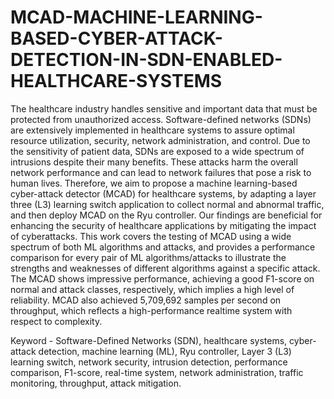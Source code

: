 # MCAD-MACHINE-LEARNING-BASED-CYBER-ATTACK-DETECTION-IN-SDN-ENABLED-HEALTHCARE-SYSTEMS
The healthcare industry handles sensitive and important data that must be protected from 
unauthorized access. Software-defined networks (SDNs) are extensively implemented in 
healthcare systems to assure optimal resource utilization, security, network administration, and 
control. Due to the sensitivity of patient data, SDNs are exposed to a wide spectrum of intrusions 
despite their many benefits. These attacks harm the overall network performance and can lead to 
network failures that pose a risk to human lives. Therefore, we aim to propose a machine 
learning-based cyber-attack detector (MCAD) for healthcare systems, by adapting a layer three 
(L3) learning switch application to collect normal and abnormal traffic, and then deploy MCAD 
on the Ryu controller. Our findings are beneficial for enhancing the security of healthcare 
applications by mitigating the impact of cyberattacks. This work covers the testing of MCAD 
using a wide spectrum of both ML algorithms and attacks, and provides a performance 
comparison for every pair of ML algorithms/attacks to illustrate the strengths and weaknesses of 
different algorithms against a specific attack. The MCAD shows impressive performance, 
achieving a good F1-score on normal and attack classes, respectively, which implies a high level 
of reliability. MCAD also achieved 5,709,692 samples per second on throughput, which reflects a 
high-performance realtime system with respect to complexity. 
 
Keyword - Software-Defined Networks (SDN), healthcare systems, cyber-attack detection, 
machine learning (ML), Ryu controller, Layer 3 (L3) learning switch, network security, intrusion 
detection, performance comparison, F1-score, real-time system, network administration, traffic 
monitoring, throughput, attack mitigation. 
